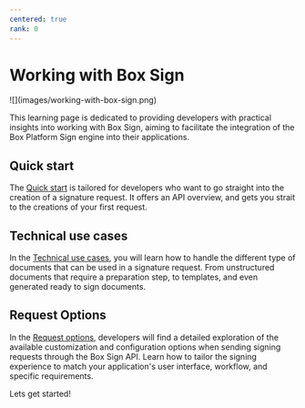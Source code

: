 ```yaml
---
centered: true
rank: 0
---
```


# Working with Box Sign

<ImageFrame center>
![](images/working-with-box-sign.png)
</ImageFrame>

This learning page is dedicated to providing developers with practical insights 
into working with Box Sign, aiming to facilitate the integration of the Box 
Platform Sign engine into their applications.

## Quick start

The [Quick start][quick-start] is tailored for developers who want to go 
straight into the creation of a signature request. It offers an API overview, 
and gets you strait to the creations of your first request.

## Technical use cases

In the [Technical use cases][technical-use-cases], you will learn how to handle 
the different type of documents that can be used in a signature request. From 
unstructured documents that require a preparation step, to templates, and even 
generated ready to sign documents.

## Request Options

In the [Request options][request-options], developers will find a detailed 
exploration of the available customization and configuration options when 
sending signing requests through the Box Sign API. Learn how to tailor the 
signing experience to match your application's user interface, workflow, and 
specific requirements.

<!-- ## Business Use Cases

The [Business use cases][[advanced-use-cases]] delves into a few of the business 
use cases, requirements, and workflows you may encounter. See how the Box 
Platform features come together to provide a seamless signing experience for 
your users.  -->

Lets get started!

[quick-start]:page://sign/quick-start
[request-options]:page://sign/request-options
[technical-use-cases]:page://sign/technical-use-cases

<!-- 
<Tabs>
<Tab title='cURL'>
    
```bash
    
```
    
</Tab>
<Tab title='Python Gen SDK'>

```python

```

</Tab>
</Tabs>
-->
